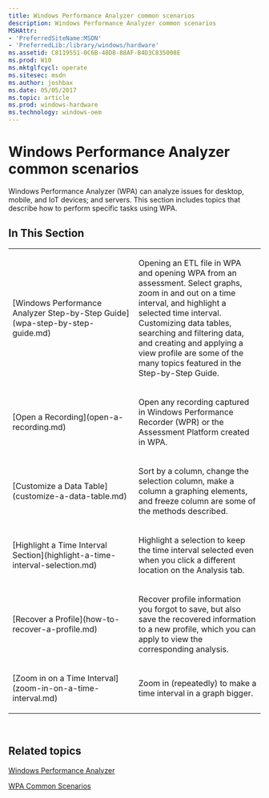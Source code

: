 ```yaml
---
title: Windows Performance Analyzer common scenarios
description: Windows Performance Analyzer common scenarios
MSHAttr:
- 'PreferredSiteName:MSDN'
- 'PreferredLib:/library/windows/hardware'
ms.assetid: C8119551-0C6B-48D8-88AF-B4D3C835008E
ms.prod: W10
ms.mktglfcycl: operate
ms.sitesec: msdn
ms.author: joshbax
ms.date: 05/05/2017
ms.topic: article
ms.prod: windows-hardware
ms.technology: windows-oem
---
```


# Windows Performance Analyzer common scenarios


Windows Performance Analyzer (WPA) can analyze issues for desktop, mobile, and IoT devices; and servers. This section includes topics that describe how to perform specific tasks using WPA.

## In This Section


<table>
<colgroup>
<col width="50%" />
<col width="50%" />
</colgroup>
<tbody>
<tr class="odd">
<td><p>[Windows Performance Analyzer Step-by-Step Guide](wpa-step-by-step-guide.md)</p></td>
<td><p>Opening an ETL file in WPA and opening WPA from an assessment. Select graphs, zoom in and out on a time interval, and highlight a selected time interval. Customizing data tables, searching and filtering data, and creating and applying a view profile are some of the many topics featured in the Step-by-Step Guide.</p></td>
</tr>
<tr class="even">
<td><p>[Open a Recording](open-a-recording.md)</p></td>
<td><p>Open any recording captured in Windows Performance Recorder (WPR) or the Assessment Platform created in WPA.</p></td>
</tr>
<tr class="odd">
<td><p>[Customize a Data Table](customize-a-data-table.md)</p></td>
<td><p>Sort by a column, change the selection column, make a column a graphing elements, and freeze column are some of the methods described.</p></td>
</tr>
<tr class="even">
<td><p>[Highlight a Time Interval Section](highlight-a-time-interval-selection.md)</p></td>
<td><p>Highlight a selection to keep the time interval selected even when you click a different location on the Analysis tab.</p></td>
</tr>
<tr class="odd">
<td><p>[Recover a Profile](how-to-recover-a-profile.md)</p></td>
<td><p>Recover profile information you forgot to save, but also save the recovered information to a new profile, which you can apply to view the corresponding analysis.</p></td>
</tr>
<tr class="even">
<td><p>[Zoom in on a Time Interval](zoom-in-on-a-time-interval.md)</p></td>
<td><p>Zoom in (repeatedly) to make a time interval in a graph bigger.</p></td>
</tr>
</tbody>
</table>

 

## Related topics


[Windows Performance Analyzer](windows-performance-analyzer.md)

[WPA Common Scenarios](windows-performance-analyzer-common-scenarios.md)

 

 








